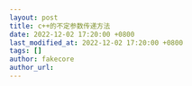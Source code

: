 ```yaml
---
layout: post
title: c++的不定参数传递方法
date: 2022-12-02 17:20:00 +0800
last_modified_at: 2022-12-02 17:20:00 +0800
tags: []
author: fakecore
author_url: 
---
```

